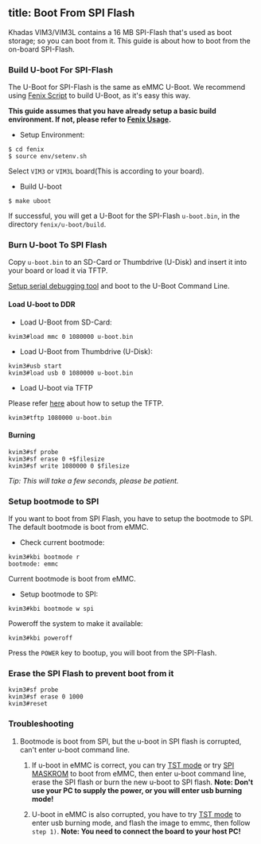 title: Boot From SPI Flash
---

Khadas VIM3/VIM3L contains a 16 MB SPI-Flash that's used as boot storage; so you can boot from it. This guide is about how to boot from the on-board SPI-Flash.

### Build U-boot For SPI-Flash
The U-Boot for SPI-Flash is the same as eMMC U-Boot. We recommend using [Fenix Script](https://github.com/khadas/fenix) to build U-Boot, as it's easy this way.

**This guide assumes that you have already setup a basic build environment. If not, please refer to [Fenix Usage](/vim3/FenixScript.html).**

* Setup Environment:

```
$ cd fenix
$ source env/setenv.sh
```
Select `VIM3` or `VIM3L` board(This is according to your board).

* Build U-boot

```
$ make uboot
```
If successful, you will get a U-Boot for the SPI-Flash `u-boot.bin`, in the directory `fenix/u-boot/build`.

### Burn U-boot To SPI Flash
Copy `u-boot.bin` to an SD-Card or Thumbdrive (U-Disk) and insert it into your board or load it via TFTP.

[Setup serial debugging tool](/vim3/SetupSerialTool.html) and boot to the U-Boot Command Line.

#### Load U-boot to DDR

* Load U-Boot from SD-Card:

```
kvim3#load mmc 0 1080000 u-boot.bin
```
* Load U-Boot from Thumbdrive (U-Disk):

```
kvim3#usb start
kvim3#load usb 0 1080000 u-boot.bin
```

* Load U-boot via TFTP

Please refer [here](/vim3/SetupTFTPServer.html) about how to setup the TFTP.

```
kvim3#tftp 1080000 u-boot.bin
```

#### Burning

```
kvim3#sf probe
kvim3#sf erase 0 +$filesize
kvim3#sf write 1080000 0 $filesize
```
*Tip: This will take a few seconds, please be patient.*

### Setup bootmode to SPI
If you want to boot from SPI Flash, you have to setup the bootmode to SPI. The default bootmode is boot from eMMC.

* Check current bootmode:

```
kvim3#kbi bootmode r
bootmode: emmc
```
Current bootmode is boot from eMMC.

* Setup bootmode to SPI:

```
kvim3#kbi bootmode w spi
```

Poweroff the system to make it available:
```
kvim3#kbi poweroff
```

Press the `POWER` key to bootup, you will boot from the SPI-Flash.

### Erase the SPI Flash to prevent boot from it
```
kvim3#sf probe
kvim3#sf erase 0 1000
kvim3#reset
```

### Troubleshooting
1. Bootmode is boot from SPI, but the u-boot in SPI flash is corrupted, can't enter u-boot command line.
	1) If u-boot in eMMC is correct, you can try [TST mode](/vim3/HowtoBootIntoUpgradeMode.html#TST-Mode-Recommended) or try [SPI MASKROM]() to boot from eMMC, then enter u-boot command line, erase the SPI flash or burn the new u-boot to SPI flash.
	**Note: Don't use your PC to supply the power, or you will enter usb burning mode!**

	2) U-boot in eMMC is also corrupted, you have to try [TST mode](/vim3/HowtoBootIntoUpgradeMode.html#TST-Mode-Recommended) to enter usb burning mode, and flash the image to emmc, then follow `step 1)`.
	**Note: You need to connect the board to your host PC!**
